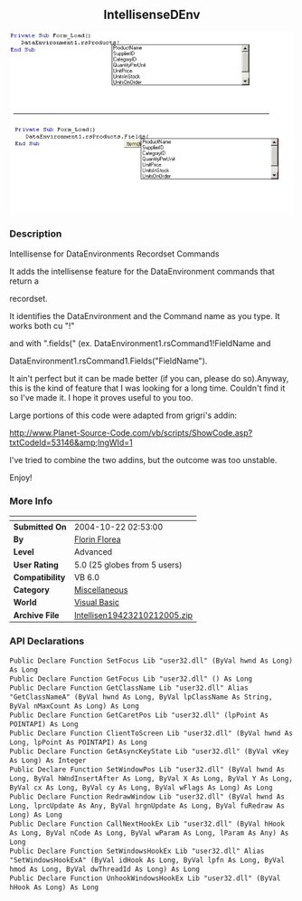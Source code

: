 ﻿<div align="center">

## IntellisenseDEnv

<img src="PIC200510212022135711.GIF">
</div>

### Description

Intellisense for DataEnvironments Recordset Commands

It adds the intellisense feature for the DataEnvironment commands that return a

recordset.

It identifies the DataEnvironment and the Command name as you type. It works both cu "!"

and with ".fields(" (ex. DataEnvironment1.rsCommand1!FieldName and

DataEnvironment1.rsCommand1.Fields("FieldName").

It ain't perfect but it can be made better (if you can, please do so).Anyway, this is the kind of feature that I was looking for a long time. Couldn't find it so I've made it. I hope it proves useful to you too.

Large portions of this code were adapted from grigri's addin:

http://www.Planet-Source-Code.com/vb/scripts/ShowCode.asp?txtCodeId=53146&amp;lngWId=1

I've tried to combine the two addins, but the outcome was too unstable.

Enjoy!
 
### More Info
 


<span>             |<span>
---                |---
**Submitted On**   |2004-10-22 02:53:00
**By**             |[Florin Florea](https://github.com/Planet-Source-Code/PSCIndex/blob/master/ByAuthor/florin-florea.md)
**Level**          |Advanced
**User Rating**    |5.0 (25 globes from 5 users)
**Compatibility**  |VB 6\.0
**Category**       |[Miscellaneous](https://github.com/Planet-Source-Code/PSCIndex/blob/master/ByCategory/miscellaneous__1-1.md)
**World**          |[Visual Basic](https://github.com/Planet-Source-Code/PSCIndex/blob/master/ByWorld/visual-basic.md)
**Archive File**   |[Intellisen19423210212005\.zip](https://github.com/Planet-Source-Code/florin-florea-intellisensedenv__1-62981/archive/master.zip)

### API Declarations

```
Public Declare Function SetFocus Lib "user32.dll" (ByVal hwnd As Long) As Long
Public Declare Function GetFocus Lib "user32.dll" () As Long
Public Declare Function GetClassName Lib "user32.dll" Alias "GetClassNameA" (ByVal hwnd As Long, ByVal lpClassName As String, ByVal nMaxCount As Long) As Long
Public Declare Function GetCaretPos Lib "user32.dll" (lpPoint As POINTAPI) As Long
Public Declare Function ClientToScreen Lib "user32.dll" (ByVal hwnd As Long, lpPoint As POINTAPI) As Long
Public Declare Function GetAsyncKeyState Lib "user32.dll" (ByVal vKey As Long) As Integer
Public Declare Function SetWindowPos Lib "user32.dll" (ByVal hwnd As Long, ByVal hWndInsertAfter As Long, ByVal X As Long, ByVal Y As Long, ByVal cx As Long, ByVal cy As Long, ByVal wFlags As Long) As Long
Public Declare Function RedrawWindow Lib "user32.dll" (ByVal hwnd As Long, lprcUpdate As Any, ByVal hrgnUpdate As Long, ByVal fuRedraw As Long) As Long
Public Declare Function CallNextHookEx Lib "user32.dll" (ByVal hHook As Long, ByVal nCode As Long, ByVal wParam As Long, lParam As Any) As Long
Public Declare Function SetWindowsHookEx Lib "user32.dll" Alias "SetWindowsHookExA" (ByVal idHook As Long, ByVal lpfn As Long, ByVal hmod As Long, ByVal dwThreadId As Long) As Long
Public Declare Function UnhookWindowsHookEx Lib "user32.dll" (ByVal hHook As Long) As Long
```





